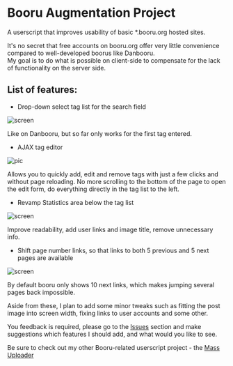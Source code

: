 # Booru Augmentation Project
A userscript that improves usability of basic *.booru.org hosted sites.

It's no secret that free accounts on booru.org offer very little convenience compared to well-developed boorus like Danbooru.  
  My goal is to do what is possible on client-side to compensate for the lack of functionality on the server side.
  
## List of features:

* Drop-down select tag list for the search field

![screen](http://puu.sh/lD5FK/c90fd506d8.png)

Like on Danbooru, but so far only works for the first tag entered. 

* AJAX tag editor
 
 ![pic](http://puu.sh/lwWff/d89ecf28d3.png)

Allows you to quickly add, edit and remove tags with just a few clicks and without page reloading. No more scrolling to the bottom of the page to open the edit form, do everything directly in the tag list to the left.  
  
* Revamp Statistics area below the tag list 

![screen](http://puu.sh/lyCVk/363400f0e5.png)

Improve readability, add user links and image title, remove unnecessary info.

* Shift page number links, so that links to both 5 previous and 5 next pages are available 
  
![screen](http://puu.sh/lC2cz/0a406af9a0.png)

By default booru only shows 10 next links, which makes jumping several pages back impossible.

Aside from these, I plan to add some minor tweaks such as fitting the post image into screen width, fixing links to user accounts and some other.

You feedback is required, please go to the [Issues](https://github.com/Seedmanc/Booru-Augmentation-Project/issues) section and make suggestions which features I should add, and what would you like to see.

Be sure to check out my other Booru-related userscript project - the [Mass Uploader](https://github.com/Seedmanc/Booru-mass-uploader)

